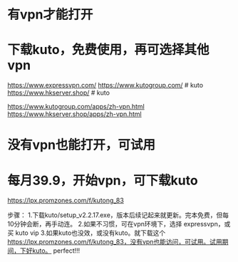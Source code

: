 # 有vpn才能打开
# 下载kuto，免费使用，再可选择其他vpn
https://www.expressvpn.com/
https://www.kutogroup.com/       # kuto
https://www.hkserver.shop/       # kuto

https://www.kutogroup.com/apps/zh-vpn.html
https://www.hkserver.shop/apps/zh-vpn.html

# 没有vpn也能打开，可试用
# 每月39.9，开始vpn，可下载kuto
https://lpx.promzones.com/f/kutong_83



步骤：
1.下载kuto/setup_v2.2.17.exe，版本后续记起来就更新。完本免费，但每10分钟会断，再手动连。
2.如果不习惯，可在vpn环境下，选择 expressvpn，或买 kuto vip
3.如果kuto也没效，或没有kuto。就下载这个 https://lpx.promzones.com/f/kutong_83，没有vpn也能访问，可试用。试用期间，下好kuto。  perfect!!!